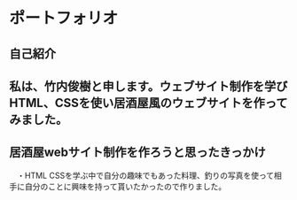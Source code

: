 # ポートフォリオ

## 自己紹介
## 私は、竹内俊樹と申します。ウェブサイト制作を学びHTML、CSSを使い居酒屋風のウェブサイトを作ってみました。

## 居酒屋webサイト制作を作ろうと思ったきっかけ
　・HTML CSSを学ぶ中で自分の趣味でもあった料理、釣りの写真を使って相手に自分のことに興味を持って貰いたかったので作りました。
